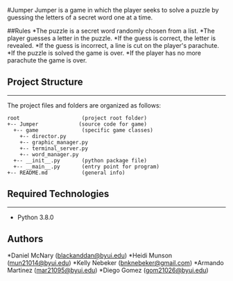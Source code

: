 #Jumper
Jumper is a game in which the player seeks to solve a puzzle by guessing the letters of a secret word one at a time.

##Rules
*The puzzle is a secret word randomly chosen from a list.
*The player guesses a letter in the puzzle.
*If the guess is correct, the letter is revealed.
*If the guess is incorrect, a line is cut on the player's parachute.
*If the puzzle is solved the game is over.
*If the player has no more parachute the game is over.
## Project Structure
---
The project files and folders are organized as follows:
```
root                    (project root folder)
+-- Jumper             (source code for game)
  +-- game              (specific game classes)
    +-- director.py
    +-- graphic_manager.py
    +-- terminal_server.py
    +-- word_manager.py
  +-- __init__.py       (python package file)
  +-- __main__.py       (entry point for program)
+-- README.md           (general info)
```

## Required Technologies
---
* Python 3.8.0

## Authors

*Daniel McNary (blackanddan@byui.edu)
*Heidi Munson (mun21014@byui.edu)
*Kelly Nebeker (bnknebeker@gmail.com)
*Armando Martinez (mar21095@byui.edu)
*Diego Gomez (gom21026@byui.edu)
